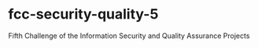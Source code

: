 # fcc-security-quality-5
Fifth Challenge of the Information Security and Quality Assurance Projects 
